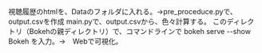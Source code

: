 視聴履歴のhtmlを、Dataのフォルダに入れる。→pre_proceduce.pyで、output.csvを作成
main.pyで、output.csvから、色々計算する。
このディレクトリ（Bokehの親ディレクトリ）で、コマンドラインで
bokeh serve --show Bokeh
を入力。→　Webで可視化。
